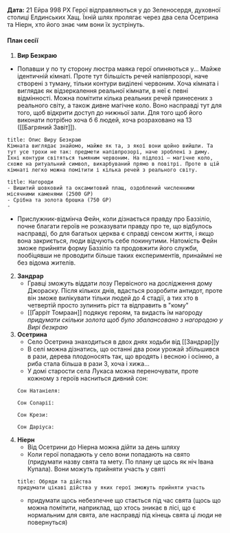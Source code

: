 **Дата:** 21 Ейра 998 РХ
Герої відправляються у до Зеленосердя, духовної столиці Елдинських Хащ. Їхній шлях пролягає через два села Осетрина та Ніерн, хто його знає чим вони їх зустрінуть.
#### План сесії
1. **Вир Безкраю**
- Попавши у по ту сторону люстра маяка герої опиняються у... Майже ідентичній кімнаті. Проте тут більшість речей напівпрозорі, наче створені з туману, тільки контури виділені червоним. Хоча кімната і виглядає як відзеркалення реальної кімнати, в неї є певні відмінності. Можна помітити кілька реальних речей принесених з реального світу, а також дивне магічне коло. Воно насправді тут для того, щоб відкрити доступ до нижньої зали. Для того щоб його виконати потрібно хоча б 6 людей, хоча розраховано на 13 ([[Багряний Завіт]]).
```ad-note
title: Опис Виру Безкраю
Кімната виглядає знайомо, майже як та, з якої вони щойно вийшли. Та тут усе трохи не так: предмети напівпрозорі, наче зроблені з диму. Їхні контури світяться тьмяним червоним. На підлозі — магічне коло, схоже на ритуальний символ, викарбуваний прямо в повітрі. Проте в цій кімнаті легко можна помітити і кілька речей з реального світу.
```
```ad-note
title: Нагороди
- Вишитий шовковий та оксамитовий плащ, оздоблений численними місячними каменями (2500 GP)
- Срібна та золота брошка (750 GP)
- 
```
- Прислужник-відмінча Фейн, коли дізнається правду про Баззіліо, почне благати героїв не розказувати правду про те, що відбулось насправді, бо для багатьох церква є справді сенсом життя, і якщо вона закриється, люди відчують себе покинутими. Натомість Фейн зможе прийняти форму Баззіліо та продовжити його служби, пообіцявши не проводити більше таких експериментів, принаймні не без відома жителів.
2. **Зандрар**
	- Гравці зможуть віддати лозу Первісного на дослідження дому Джораску. Після кількох днів, вдасться розробити антидот, проте він зможе вилікувати тільки людей до 4 стадії, а тих хто в четвертій просто зупинить ріст та відправить в "кому"
	- [[Ґарріт Томраан]] подякує героям, та видасть їм нагороду *придумати скільки золота щоб було збалансовано з нагородою у Вирі безкраю*
3. **Осетрина**
	- Село Осетрина знаходиться в двох днях ходьби від [[Зандрар]]у
	- В селі можна дізнатись, що останні два роки урожай збільшився в рази, дерева плодоносять так, що вродять і весною і осінню, а риба стала більша в рази 3, хоча і хижа... 
	- У домі старости села Лукаса можна переночувати, проте кожному з героїв насниться дивний сон:
	```ad-note
	Сон Натаніеля:
	
	Сон Соларії:
	
	Сон Крези:
	
	Сон Даріуса:
	
	```
4. **Ніерн**
	- Від Осетрини до Ніерна можна дійти за день шляху
	- Коли герої попадають у село вони попадають на свято (придумати назву свята та мету. По плану це щось як ніч Івана Купала). Вони можуть прийняти участь у святі
	```ad-note
	title: Обряди та дійства
	придумати цікаві дійства у яких герої зможуть прийняти участь
	```
	- придумати щось небезпечне що стається під час свята (щось що можна помітити, наприклад, що хтось зникає в лісі, що є нормальним для свята, але насправді під кінець свята ці люди не повернуться)